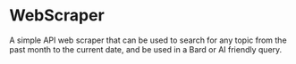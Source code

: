 # WebScraper
A simple API web scraper that can be used to search for any topic from the past month to the current date, and be used in a Bard or AI friendly query.
